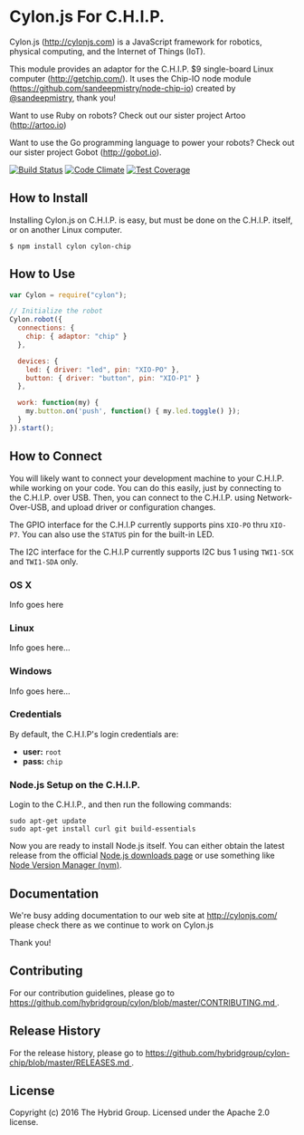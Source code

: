# Cylon.js For C.H.I.P.

Cylon.js (http://cylonjs.com) is a JavaScript framework for robotics, physical computing, and the Internet of Things (IoT).

This module provides an adaptor for the C.H.I.P. $9 single-board Linux computer (http://getchip.com/). It uses the Chip-IO node module (https://github.com/sandeepmistry/node-chip-io) created by [@sandeepmistry](https://github.com/sandeepmistry), thank you!

Want to use Ruby on robots? Check out our sister project Artoo (http://artoo.io)

Want to use the Go programming language to power your robots? Check out our sister project Gobot (http://gobot.io).

[![Build Status](https://secure.travis-ci.org/hybridgroup/cylon-chip.png?branch=master)](http://travis-ci.org/hybridgroup/cylon-chip) [![Code Climate](https://codeclimate.com/github/hybridgroup/cylon-chip/badges/gpa.svg)](https://codeclimate.com/github/hybridgroup/cylon-chip) [![Test Coverage](https://codeclimate.com/github/hybridgroup/cylon-chip/badges/coverage.svg)](https://codeclimate.com/github/hybridgroup/cylon-chip)

## How to Install

Installing Cylon.js on C.H.I.P. is easy, but must be done on the C.H.I.P. itself, or on another Linux computer.

    $ npm install cylon cylon-chip

## How to Use

```javascript
var Cylon = require("cylon");

// Initialize the robot
Cylon.robot({
  connections: {
    chip: { adaptor: "chip" }
  },

  devices: {
    led: { driver: "led", pin: "XIO-PO" },
    button: { driver: "button", pin: "XIO-P1" }
  },

  work: function(my) {
    my.button.on('push', function() { my.led.toggle() });
  }
}).start();
```

## How to Connect

You will likely want to connect your development machine to your C.H.I.P. while working on your code. You can do this easily, just by connecting to the C.H.I.P. over USB. Then, you can connect to the C.H.I.P. using Network-Over-USB, and upload driver or configuration changes.

The GPIO interface for the C.H.I.P currently supports pins `XIO-PO` thru `XIO-P7`. You can also use the `STATUS` pin for the built-in LED.

The I2C interface for the C.H.I.P currently supports I2C bus 1 using `TWI1-SCK` and `TWI1-SDA` only.

### OS X

Info goes here

### Linux

Info goes here...

### Windows

Info goes here...

### Credentials

By default, the C.H.I.P's login credentials are:

- **user:** `root`
- **pass:** `chip`

### Node.js Setup on the C.H.I.P.

Login to the C.H.I.P., and then run the following commands:

```
sudo apt-get update
sudo apt-get install curl git build-essentials
```

Now you are ready to install Node.js itself. You can either obtain the latest release from the official [Node.js downloads page](https://nodejs.org/en/download/) or use something like [Node Version Manager (nvm)](https://github.com/creationix/nvm).

## Documentation

We're busy adding documentation to our web site at http://cylonjs.com/ please check there as we continue to work on Cylon.js

Thank you!

## Contributing

For our contribution guidelines, please go to [https://github.com/hybridgroup/cylon/blob/master/CONTRIBUTING.md
](https://github.com/hybridgroup/cylon/blob/master/CONTRIBUTING.md
).

## Release History

For the release history, please go to [https://github.com/hybridgroup/cylon-chip/blob/master/RELEASES.md
](https://github.com/hybridgroup/cylon-chip/blob/master/RELEASES.md
).

## License
Copyright (c) 2016 The Hybrid Group. Licensed under the Apache 2.0 license.
